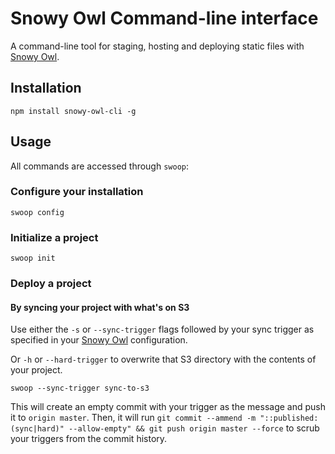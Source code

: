 Snowy Owl Command-line interface
========

A command-line tool for staging, hosting and deploying static files with [Snowy Owl](https://github.com/mhkeller/snowy-owl).

## Installation

````
npm install snowy-owl-cli -g
````

## Usage

All commands are accessed through `swoop`:

### Configure your installation

````
swoop config
````

### Initialize a project

````
swoop init
````

### Deploy a project

#### By syncing your project with what's on S3

Use either the `-s` or `--sync-trigger` flags followed by your sync trigger as specified in your [Snowy Owl](https://github.com/mhkeller/snowy-owl) configuration.

Or `-h` or `--hard-trigger` to overwrite that S3 directory with the contents of your project.

````
swoop --sync-trigger sync-to-s3
````

This will create an empty commit with your trigger as the message and push it to `origin master`. Then, it will run `git commit --ammend -m "::published:(sync|hard)" --allow-empty" && git push origin master --force` to scrub your triggers from the commit history.